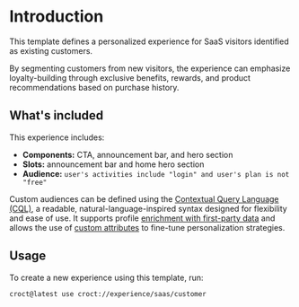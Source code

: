 # Introduction

This template defines a personalized experience for SaaS visitors identified as existing customers.

By segmenting customers from new visitors, the experience can emphasize loyalty-building through exclusive benefits, rewards, and product recommendations based on purchase history.

## What's included

This experience includes:

- **Components:** CTA, announcement bar, and hero section
- **Slots:** announcement bar and home hero section
- **Audience:** `user's activities include "login" and user's plan is not "free"`

Custom audiences can be defined using the [Contextual Query Language (CQL)](https://docs.croct.com/reference/cql/introduction?utm_medium=cli&utm_source=template&utm_campaign=00000000.CO.DE.saas&utm_content=customer), a readable, natural-language-inspired syntax designed for flexibility and ease of use. It supports profile [enrichment with first-party data](https://docs.croct.com/reference/sdk/javascript/data-collection) and allows the use of [custom attributes](https://docs.croct.com/reference/cql/data-types/user) to fine-tune personalization strategies. 

## Usage

To create a new experience using this template, run:

```js-pm
croct@latest use croct://experience/saas/customer
```
